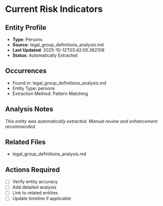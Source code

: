 # Current Risk Indicators

## Entity Profile
- **Type**: Persons
- **Source**: legal_group_definitions_analysis.md
- **Last Updated**: 2025-10-12T03:42:05.362108
- **Status**: Automatically Extracted

## Occurrences
- Found in: legal_group_definitions_analysis.md
- Entity Type: persons
- Extraction Method: Pattern Matching

## Analysis Notes
*This entity was automatically extracted. Manual review and enhancement recommended.*

## Related Files
- legal_group_definitions_analysis.md

## Actions Required
- [ ] Verify entity accuracy
- [ ] Add detailed analysis
- [ ] Link to related entities
- [ ] Update timeline if applicable
